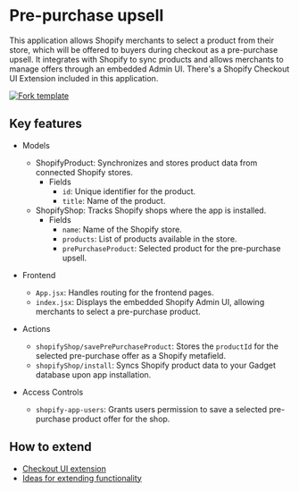 # Pre-purchase upsell

This application allows Shopify merchants to select a product from their store, which will be offered to buyers during checkout as a pre-purchase upsell. It integrates with Shopify to sync products and allows merchants to manage offers through an embedded Admin UI. There's a Shopify Checkout UI Extension included in this application.

[![Fork template](https://img.shields.io/badge/Fork%20template-%233A0CFF?style=for-the-badge)](https://app.gadget.dev/auth/fork?domain=pre-purchase-template.gadget.app)

## Key features

- Models

  - ShopifyProduct: Synchronizes and stores product data from connected Shopify stores.
    - Fields
      - `id`: Unique identifier for the product.
      - `title`: Name of the product.
  - ShopifyShop: Tracks Shopify shops where the app is installed.
    - Fields
      - `name`: Name of the Shopify store.
      - `products`: List of products available in the store.
      - `prePurchaseProduct`: Selected product for the pre-purchase upsell.

- Frontend

  - `App.jsx`: Handles routing for the frontend pages.
  - `index.jsx`: Displays the embedded Shopify Admin UI, allowing merchants to select a pre-purchase product.

- Actions

  - `shopifyShop/savePrePurchaseProduct`: Stores the `productId` for the selected pre-purchase offer as a Shopify metafield.
  - `shopifyShop/install`: Syncs Shopify product data to your Gadget database upon app installation.

- Access Controls

  - `shopify-app-users`: Grants users permission to save a selected pre-purchase product offer for the shop.

## How to extend

- [Checkout UI extension](howToExtend/checkout-ui-extension.md)
- [Ideas for extending functionality](howToExtend/ideas.md)
